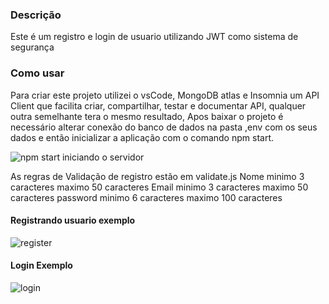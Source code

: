 <h3>Descrição</h3>

Este é um registro e login de usuario utilizando JWT como sistema de segurança

<h3>Como usar</h3>

Para criar este projeto utilizei o vsCode, MongoDB atlas e Insomnia um API Client que facilita criar, compartilhar, testar e documentar API,
qualquer outra semelhante tera o mesmo resultado, 
 Apos baixar o projeto é necessário alterar conexão do banco de dados na pasta ,env com os seus dados e então inicializar a aplicação
 com o comando npm start.
 
 ![npm start iniciando o servidor](https://user-images.githubusercontent.com/71185870/161403082-58cc8adc-7c34-440a-aeb3-05071a0bf2d2.png)
 
As regras de Validação de registro estão em validate.js
Nome minimo 3 caracteres maximo 50 caracteres
Email minimo 3 caracteres maximo 50 caracteres
password minimo 6 caracteres maximo 100 caracteres

<h4>Registrando usuario exemplo</h4>

![register](https://user-images.githubusercontent.com/71185870/161403258-40191814-5531-4e92-aee8-a5dbfe69074b.png)

<h4>Login Exemplo</h4>

![login](https://user-images.githubusercontent.com/71185870/161403316-487a7c4b-4727-4149-9728-fb616b1c422c.png)
